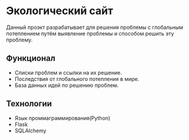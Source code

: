 # Экологический сайт

Данный проэкт разрабатывает для решения проблемы с глобальным потеплением путём выявление проблемы и способом решить эту проблему.
## Функционал
 - Списки проблем и ссылки на их решение.
 - Последствия от глобального потепления в мире.
 - База данных идей по решению проблем.
## Технологии 
- Язык проммаграммирования(Python)
- Flask
- SQLAlchemy

